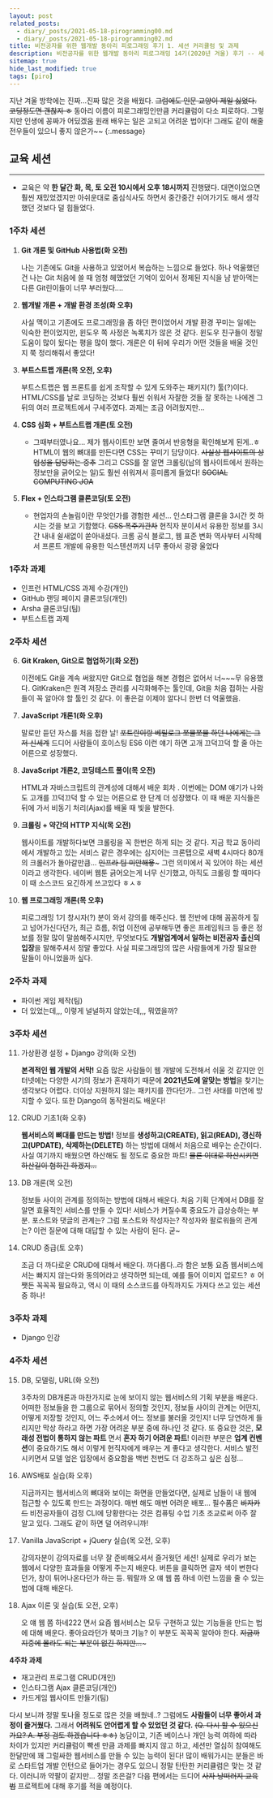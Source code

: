 ```yaml
---
layout: post
related_posts:
  - diary/_posts/2021-05-18-pirogramming00.md
  - diary/_posts/2021-05-18-pirogramming02.md
title: 비전공자를 위한 웹개발 동아리 피로그래밍 후기 1. 세션 커리큘럼 및 과제
description: 비전공자를 위한 웹개발 동아리 피로그래밍 14기(2020년 겨울) 후기 -- 세션 커리큘럼 및 과제
sitemap: true
hide_last_modified: true
tags: [piro]
---
```


지난 겨울 방학에는 진짜...진짜 많은 것을 배웠다. ~~그럼에도 인문 교양이 제일 싫었다. 코딩정도면 괜찮지 ㅎ~~ 동아리 이름이 피로그래밍인만큼 커리큘럼이 다소 피로하다. 그렇지만 인생에 꽁짜가 어딨겠움 원래 배우는 일은 고되고 어려운 법이다! 그래도 같이 해줄 전우들이 있으니 좋지 않은가~~
{:.message}

## 교육 세션

---

- 교육은 약 **한 달간 화, 목, 토 오전 10시에서 오후 18시까지** 진행됐다. 대면이었으면 훨씬 재밌었겠지만 아쉬운대로 줌심식사도 하면서 중간중간 쉬어가기도 해서 생각했던 것보다 덜 힘들었다.

### 1주차 세션

1. **Git 개론 및 GitHub 사용법(화 오전)**

   나는 기존에도 Git을 사용하고 있었어서 복습하는 느낌으로 들었다. 하나 억울했던 건 나는 Git 처음에 쓸 때 엄청 헤맸었던 기억이 있어서 정제된 지식을 냠 받아먹는 다른 Git린이들이 너무 부러웠다....

2. **웹개발 개론 + 개발 환경 조성(화 오후)**

   사실 맥이고 기존에도 프로그래밍을 좀 하던 편이었어서 개발 환경 꾸미는 일에는 익숙한 편이었지만, 윈도우 쪽 사정은 녹록치가 않은 것 같다. 윈도우 친구들이 정말 도움이 많이 됬다는 평을 많이 했다. 개론은 이 뒤에 우리가 어떤 것들을 배울 것인지 쭉 정리해줘서 좋았다!

3. **부트스트랩 개론(목 오전, 오후)**

   부트스트랩은 웹 프론트를 쉽게 조작할 수 있게 도와주는 패키지(?) 툴(?)이다. HTML/CSS를 날로 코딩하는 것보다 훨씬 쉬워서 자잘한 것들 잘 못하는 나에겐 그 뒤의 여러 프로젝트에서 구세주였다. 과제는 조금 어려웠지만...

4. **CSS 심화 + 부트스트랩 개론(토 오전)**

   - 그때부터였나요... 제가 웹사이트만 보면 줄여서 반응형을 확인해보게 된게..ㅎ HTML이 웹의 뼈대를 만든다면 CSS는 꾸미기 담당이다. ~~사실상 웹사이트의 상업성을 담당하는 중추~~ 그리고 CSS를 잘 알면 크롤링(남의 웹사이트에서 원하는 정보만을 긁어오는 일)도 훨씬 쉬워져서 흥미롭게 들었다! ~~SOCIAL COMPUTING JOA~~

5. **Flex + 인스타그램 클론코딩(토 오전)**
   - 현업자의 손놀림이란 무엇인가를 경험한 세션... 인스타그램 클론을 3시간 컷 하시는 것을 보고 기함했다. ~~CSS 폭주기관차~~ 현직자 분이셔서 유용한 정보를 3시간 내내 쉴새없이 쏟아내셨다. 크롬 공식 블로그, 웹 표준 변화 역사부터 시작헤서 프론트 개발에 유용한 익스텐션까지 너무 좋아서 광광 울었다

### 1주차 과제

- 인프런 HTML/CSS 과제 수강(개인)
- GitHub 랜딩 페이지 클론코딩(개인)
- Arsha 클론코딩(팀)
- 부트스트랩 과제

### 2주차 세션

6. **Git Kraken, Git으로 협업하기(화 오전)**

   이전에도 Git을 계속 써왔지만 Git으로 협업을 해본 경험은 없어서 너~~~무 유용했다. GitKraken은 원격 저장소 관리를 시각화해주는 툴인데, Git을 처음 접하는 사람들이 꼭 알아야 할 툴인 것 같다. 이 좋은걸 이제야 알다니 한번 더 억울했음.

7. **JavaScript 개론1(화 오후)**

   말로만 듣던 자스를 처음 접한 날! ~~포트란이랑 베릴로그 쪼물쪼물 하던 나에게는 그저 신세계~~ 드디어 사람들이 호이스팅 ES6 이런 얘기 하면 고개 끄덕끄덕 할 줄 아는 어른으로 성장했다.

8. **JavaScript 개론2, 코딩테스트 풀이(목 오전)**

   HTML과 자바스크립트의 관계성에 대해서 배운 회차 . 이번에는 DOM 얘기가 나와도 고개를 끄덕끄덕 할 수 있는 어른으로 한 단계 더 성장했다. 이 때 배운 지식들은 뒤에 가서 비동기 처리(Ajax)를 배울 때 빛을 발한다.

9. **크롤링 + 약간의 HTTP 지식(목 오전)**

   웹사이트를 개발하다보면 크롤링을 꼭 한번은 하게 되는 것 같다. 지금 학교 동아리에서 개발하고 있는 서비스 같은 경우에는 심지어는 크론탭으로 새벽 4시마다 80개의 크롤러가 돌아갈만큼... ~~인프라 팀 미안해욯~~~ 그런 의미에서 꼭 있어야 하는 세션이라고 생각한다. 네이버 웹툰 긁어오는게 너무 신기했고, 아직도 크롤링 할 때마다 이 때 소스코드 요긴하게 쓰고있다 ㅎㅅㅎ

10. **웹 프로그래밍 개론(목 오후)**

    피로그래밍 1기 창시자(?) 분이 와서 강의를 해주신다. 웹 전반에 대해 꼼꼼하게 짚고 넘어가신다던가, 최근 흐름, 취업 이전에 공부해두면 좋은 프레임워크 등 좋은 정보를 정말 많이 말씀해주시지만, 무엇보다도 **개발업계에서 일하는 비전공자 출신의 입장**을 말해주셔서 정말 좋았다. 사실 피로그래밍의 많은 사람들에게 가장 필요한 말들이 아니었을까 싶다.

### 2주차 과제

- 파이썬 게임 제작(팀)
- 더 있었는데,,, 이렇게 널널하지 않았는데,,, 뭐였을까?

### 3주차 세션

11. 가상환경 설정 + Django 강의(화 오전)

    **본격적인 웹 개발의 서막!** 요즘 많은 사람들이 웹 개발에 도전해서 쉬울 것 같지만 인터넷에는 다양한 시기의 정보가 혼재하기 때문에 **2021년도에 알맞는 방법**을 찾기는 생각보다 어렵다. 더이상 지원하지 않는 패키지를 깐다던가.. 그런 사태를 미연에 방지할 수 있다. 또한 Django의 동작원리도 배운다!

12. CRUD 기초1(화 오후)

    **웹서비스의 뼈대를 만드는 방법!** 정보를 **생성하고(CREATE), 읽고(READ), 갱신하고(UPDATE), 삭제하는(DELETE)** 하는 방법에 대해서 처음으로 배우는 순간이다. 사실 여기까지 배웠으면 하산해도 될 정도로 중요한 파트! ~~물론 이대로 하산시키면 하산길이 험하긴 하겠지...~~

13. DB 개론(목 오전)

    정보들 사이의 관계를 정의하는 방법에 대해서 배운다. 처음 기획 단계에서 DB를 잘 알면 효율적인 서비스를 만들 수 있다! 서비스가 커질수록 중요도가 급상승하는 부분. 포스트와 댓글의 관계는? 그럼 포스트와 작성자는? 작성자와 팔로워들의 관계는? 이런 질문에 대해 대답할 수 있는 사람이 된다. 굳~

14. CRUD 중급(토 오후)

    조금 더 까다로운 CRUD에 대해서 배운다. 까다롭다..라 함은 보통 요즘 웹서비스에서는 빠지지 않는다와 동의어라고 생각하면 되는데, 예를 들어 이미지 업로드? ㅎ 어쨋든 꼭꼭꼭 필요하고, 역시 이 때의 소스코드를 아직까지도 가져다 쓰고 있는 세션 중 하나!

### 3주차 과제

- Django 인강

### 4주차 세션

15. DB, 모델링, URL(화 오전)

    3주차의 DB개론과 마찬가지로 눈에 보이지 않는 웹서비스의 기획 부분을 배운다. 어떠한 정보들을 한 그룹으로 묶어서 정의할 것인지, 정보들 사이의 관계는 어떤지, 어떻게 저장할 것인지, 어느 주소에서 어느 정보를 불러올 것인지! 너무 당연하게 들리지만 막상 하라고 하면 가장 어려운 부분 중에 하나인 것 같다. 또 중요한 것은, **모래성 전법이 통하지 않는 파트** 면서 **혼자 하기 어려운 파트**! 이러한 부분은 **업계 컨벤션**이 중요하기도 해서 이렇게 현직자에게 배우는 게 좋다고 생각한다. 서비스 발전시키면서 모델 엎은 입장에서 중요함을 백번 천번도 더 강조하고 싶은 심정...

16. AWS배포 실습(화 오후)

    지금까지는 웹서비스의 뼈대와 보이는 화면을 만들었다면, 실제로 남들이 내 웹에 접근할 수 있도록 만드는 과정이다. 매번 해도 매번 어려운 배포... 필수품은 ~~비자카드~~ 비전공자들이 검정 CLI에 당황한다는 것은 컴퓨팅 수업 기초 조교로써 아주 잘 알고 있다. 그래도 같이 하면 덜 어려우니까!

17. Vanilla JavaScript + jQuery 실습(목 오전, 오후)

    강의자분이 강의자료를 너무 잘 준비해오셔서 즐거웟던 세션! 실제로 우리가 보는 웹에서 다양한 효과들을 어떻게 주는지 배운다. 버튼을 클릭하면 글자 색이 변한다던가, 창이 튀어나온다던가 하는 등. 뭐랄까 오 얘 웹 쫌 하네 이런 느낌을 줄 수 있는 법에 대해 배운다.

18. Ajax 이론 및 실습(토 오전, 오후)

    오 얘 웹 쫌 하네222 면서 요즘 웹서비스는 모두 구현하고 있는 기능들을 만드는 법에 대해 배운다. 좋아요라던가 북마크 기능? 이 부분도 꼭꼭꼭 알아야 한다. ~~지금까지중에 몰라도 되는 부분이 없긴 하지만...~~~

**4주차 과제**

- 재고관리 프로그램 CRUD(개인)
- 인스타그램 Ajax 클론코딩(개인)
- 카드게임 웹사이트 만들기(팀)

다시 보니까 정말 토나올 정도로 많은 것을 배웠네..? 그럼에도 **사람들이 너무 좋아서 과정이 즐거웠다.** 그래서 **어려워도 안어렵게 할 수 있었던 것 같다.** ~~(Q. 다시 할 수 있으신가요? A. 부정 검토 하겠습니다 ㅎㅎ)~~ 농담이고, 기존 베이스나 개인 능력 여하에 따라 차이가 있지만 커리큘럼이 빡센 만큼 과제를 빠지지 않고 하고, 세션만 열심히 참여해도 한달만에 꽤 그럴싸한 웹서비스를 만들 수 있는 능력이 된다! 많이 배워가시는 분들은 바로 스타트업 개발 인턴으로 들어가는 경우도 있으니 정말 탄탄한 커리큘럼은 맞는 것 같다. 이러니까 약팔이 같지만... 정말 조은걸? 다음 편에서는 드디어 ~~사자 낭떠러지 교육법~~ 프로젝트에 대해 후기를 적을 예정이다.

